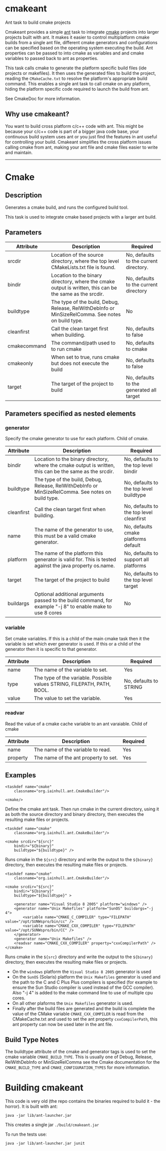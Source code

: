 # cmakeant

Ant task to build cmake projects

Cmakeant provides a simple [ant](http://ant.apache.org/) task to integrate [cmake](http://www.cmake.org/) projects into larger projects built with ant.  It makes it easier to control multiplatform cmake builds from a single ant file, different cmake generators and configurations can be specified based on the operating system executing the build. Ant properties can be passed to into cmake as variables and and cmake variables to passed back to ant as properties.

This task calls cmake to generate the platform specific build files (ide projects or makefiles).  It then uses the generated files to build the project, reading the `CMakeCache.txt` to resolve the platform's appropriate build command.  This enables a single ant task to call cmake on any platform, hiding the platform specific code required to launch the build from ant.

See CmakeDoc for more information.

## Why use cmakeant?

You want to build cross platform c/c++ code with ant. This might be because your c/c++ code is part of a bigger java code base, your continuous build system uses ant or you just find the features in ant useful for controlling your build. Cmakeant simplifies the cross platform issues calling cmake from ant, making your ant file and cmake files easier to write and maintain.

---

# Cmake

## Description

Generates a cmake build, and runs the configured build tool.

This task is used to integrate cmake based projects with a larger ant build.

## Parameters

| Attribute | Description | Required |
| --------- | ----------- | -------- |
| srcdir | Location of the source directory, where the top level CMakeLists.txt file is found. | No, defaults to the current directory. |
| bindir | Location to the binary directory, where the cmake output is written, this can be the same as the srcdir. | No, defaults to the current directory |
| buildtype | The type of the build, Debug, Release, RelWithDebInfo or MinSizeRelComma. See notes on build type. | No |
| cleanfirst | Call the clean target first when building. | No, defaults to false |
| cmakecommand | The command/path used to to run cmake | No, defaults to cmake |
| cmakeonly | When set to true, runs cmake but does not execute the build | No, defaults to false |
| target | The target of the project to build | No, defaults to the generated all target |

## Parameters specified as nested elements

### generator

Specify the cmake generator to use for each platform. Child of cmake.

| Attribute | Description | Required |
| --------- | ----------- | -------- |
| bindir | Location to the binary directory, where the cmake output is written, this can be the same as the srcdir. | No, defaults to the top level bindir |
| buildtype | The type of the build, Debug, Release, RelWithDebInfo or MinSizeRelComma. See notes on build type. | No, defaults to the top level buildtype | 
| cleanfirst | Call the clean target first when building. | No, defaults to the top level cleanfirst |
| name | The name of the generator to use, this must be a valid cmake generator. | No, defaults cmake platforms default | 
| platform | The name of the platform this generator is valid for. This is tested against the java property os.name. | No, defaults to support all platforms |  
| target | The target of the project to build | No, defaults to the top level target |
| buildargs | Optional additional arguments passed to the build command, for example "-j 8" to enable make to use 8 cores | No |

### variable

Set cmake variables.  If this is a child of the main cmake task then it the variable is set which ever generator is used.  If this or a child of the generator then it is specific to that generator.

| Attribute | Description | Required |
| --------- | ----------- | -------- | 
| name | The name of the variable to set. | Yes | 
| type | The type of the variable. Possible values STRING, FILEPATH, PATH, BOOL. | No, defaults to STRING | 
| value | The value to set the variable. | Yes |  

### readvar
Read the value of a cmake cache variable to an ant varaiable. Child of cmake

| Attribute | Description | Required | 
| --------- | ----------- | -------- |
| name | The name of the variable to read. | Yes |  
| property | The name of the ant property to set. | Yes | 

## Examples

    <taskdef name="cmake" 
        classname="org.iainhull.ant.CmakeBuilder"/>

    <cmake/>

Define the cmake ant task.  Then run cmake in the current directory, using it as both the source directory and binary directory, then executes the resulting make files or projects.


    <taskdef name="cmake" 
        classname="org.iainhull.ant.CmakeBuilder"/>
  
    <cmake srcdir="${src}"
        bindir="${binary}"
        buildtype="${buildtype}" />

Runs cmake in the `${src}` directory and write the output to the `${binary}` directory, then executes the resulting make files or projects.


    <taskdef name="cmake" 
        classname="org.iainhull.ant.CmakeBuilder"/>
  
    <cmake srcdir="${src}"
        bindir="${binary}"
        buildtype="${buildtype}" > 
        
        <generator name="Visual Studio 8 2005" platform="windows" />
        <generator name="Unix Makefiles" platform="SunOS" buildargs="-j 4">
            <variable name="CMAKE_C_COMPILER" type="FILEPATH" value="/opt/SUNWspro/bin/cc" />
            <variable name="CMAKE_CXX_COMPILER" type="FILEPATH" value="/opt/SUNWspro/bin/CC" />
        </generator>
        <generator name="Unix Makefiles" />
        <readvar name="CMAKE_CXX_COMPILER" property="cxxCompilerPath" />
    </cmake>

Runs cmake in the `${src}` directory and write the output to the `${binary}` directory, then executes the resulting make files or projects. 
  * On the `windows` platform the `Visual Studio 8 2005` generator is used
  * On the `SunOS` (Solaris) platform the `Unix Makefiles` generator is used and the path to the C and C Plus Plus compilers is specified (for example to ensure the Sun Studio compiler is used instead of the GCC compiler).  Also "-j 4" is added to the make command line to use of multiple cpu cores.
  * On all other plaforms the `Unix Makefiles` generator is used.
  * Finally after the build files are generated and the build is complete the value of the CMake variable `CMAKE_CXX_COMPILER` is read from the CMakeCache.txt and used to set the ant property `cxxCompilerPath`, this ant property can now be used later in the ant file.

## Build Type Notes

The buildtype attribute of the cmake and generator tags is used to set the cmake variable `CMAKE_BUILD_TYPE`.  This is usually one of Debug, Release, RelWithDebInfo or MinSizeRelComma see the Cmake documentation for
the `CMAKE_BUILD_TYPE` and `CMAKE_CONFIGURATION_TYPES` for more information.

# Building cmakeant

This code is very old (the repo contains the binaries required to build it - the horror). It is built with ant:

    java -jar lib/ant-launcher.jar

This creates a single jar `./build/cmakeant.jar`

To run the tests use:

    java -jar lib/ant-launcher.jar junit

